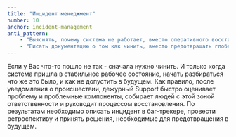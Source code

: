 ```yaml
---
title: "Инцидент менеджмент"
number: 10
anchor: incident-management
anti_pattern:
    - "Выяснять, почему система не работает, вместо оперативного восстановления"
    - "Писать документацию о том как чинить, вместо предотвращать глобально"
---
```


Если у Вас что-то пошло не так - сначала нужно чинить. И только когда система пришла в стабильное рабочее состояние, начать разбираться что же это было, и как не допустить в будущем. Как правило, после уведомления о происшествии, дежурный Support быстро оценивает проблему и проблемные компоненты, собирает людей с этой зоной ответственности и руководит процессом восстановления. По результатам необходимо описать инцидент в баг-трекере, провести ретроспективу и принять решения, необходимые для предотвращения в будущем.